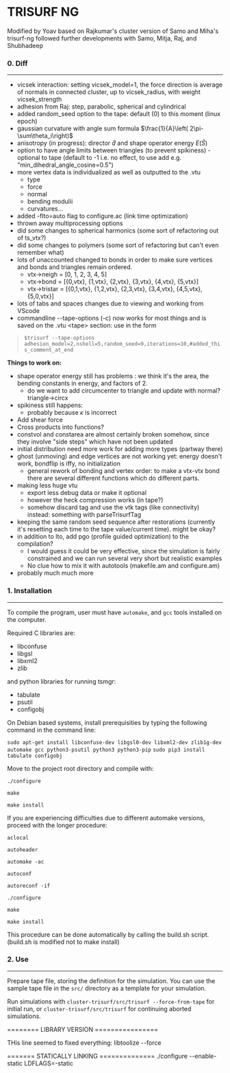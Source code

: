 TRISURF NG
==========
Modified by Yoav based on Rajkumar's cluster version of Samo and Miha's trisurf-ng followed further developments with Samo, Mitja, Raj, and Shubhadeep

### 0. Diff
--------------
- vicsek interaction: setting vicsek_model=1, the force direction is average of normals in connected cluster, up to vicsek_radius, with weight vicsek_strength
- adhesion from Raj: step, parabolic, spherical and cylindrical
- added random_seed option to the tape: default (0) to this moment (linux epoch)
- gaussian curvature with angle sum formula $\frac{1}{A}\left( 2\pi-\sum\theta_i\right)$
- anisotropy (in progress): director $\hat{d}$ and shape operator energy $E(\hat{S})$
- option to have angle limits between triangles (to prevent spikiness) - optional to tape (default to -1 i.e. no effect, to use add e.g. "min_dihedral_angle_cosine=0.5")
- more vertex data is individualized as well as outputted to the .vtu 
    - type
    - force
    - normal
    - bending modulii
    - curvatures...
- added -flto=auto flag to configure.ac (link time optimization)
- thrown away multiprocessing options
- did some changes to spherical harmonics (some sort of refactoring out of ts_vtx?)
- did some changes to polymers (some sort of refactoring but can't even remember what)
- lots of unaccounted changed to bonds in order to make sure vertices and bonds and triangles remain ordered.  
    - vtx->neigh = [0, 1, 2, 3, 4, 5]  
    - vtx->bond = [{0,vtx}, {1,vtx}, {2,vtx}, {3,vtx}, {4,vtx}, {5,vtx}]  
    - vtx->tristar = [{0,1,vtx}, {1,2,vtx}, {2,3,vtx}, {3,4,vtx}, {4,5,vtx}, {5,0,vtx}]  
- lots of tabs and spaces changes due to viewing and working from VScode
- commandline --tape-options (-c) now works for most things and is saved on the .vtu \<tape\> section: use in the form
> ```$trisurf --tape-options adhesion_model=2,nshell=5,random_seed=9,iterations=10,#added_this_comment_at_end```

**Things to work on:**
- shape operator energy still has problems : we think it's the area, the bending constants in energy, and factors of 2.
    - do we want to add circumcenter to triangle and update with normal? triangle->circx
- spikiness still happens:  
    - probably because $\kappa$ is incorrect
- Add shear force
- Cross products into functions?
- constvol and constarea are almost certainly broken somehow, since they involve "side steps" which have not been updated
- initial distribution need more work for adding more types (partway there)  
- ghost (unmoving) and edge vertices are not working yet: energy doesn't work, bondflip is iffy, no initialization  
    - general rework of bonding and vertex order: to make a vtx-vtx bond there are several different functions which do different parts.
- making less huge vtu  
    - export less debug data or make it optional
    - however the heck compression works (in tape?)
    - somehow discard <trisurf> tag and use the vtk tags (like connectivity) instead: something with parseTrisurfTag
- keeping the same random seed sequence after restorations (currently it's resetting each time to the tape value/current time). might be okay?  
- in addition to lto, add pgo (profile guided optimization) to the compilation? 
    - I would guess it could be very effective, since the simulation is fairly constrained and we can run several very short but realistic examples
    - No clue how to mix it with autotools (makefile.am and configure.am)
- probably much much more  


### 1. Installation
--------------

To compile the program, user must have ``automake``, and ``gcc`` tools installed on the computer.

Required C libraries are:
* libconfuse
* libgsl
* libxml2
* zlib

and python libraries for running tsmgr:
* tabulate
* psutil
* configobj

On Debian based systems, install prerequisities by typing the following command in the command line:

``sudo apt-get install libconfuse-dev libgsl0-dev libxml2-dev zlib1g-dev automake gcc python3-psutil python3 python3-pip``
``sudo pip3 install tabulate configobj``

Move to the project root directory and compile with:

``./configure``

``make``

``make install``

If you are experiencing difficulties due to different automake versions, proceed with the longer procedure:

``aclocal``

``autoheader``

``automake -ac``

``autoconf``

``autoreconf -if``

``./configure``

``make``

``make install``


This procedure can be done automatically by calling the build.sh script.
(build.sh is modified not to make install)

### 2. Use
------

Prepare tape file, storing the definition for the simulation. You can use the sample tape file in the ``src/`` directory as a template for your simulation.

Run simulations with ``cluster-trisurf/src/trisurf --force-from-tape`` for initial run, or ``cluster-trisurf/src/trisurf`` for continuing aborted simulations.

======== LIBRARY VERSION ================

THis line seemed to fixed everything:
libtoolize --force


======= STATICALLY LINKING ==============
./configure --enable-static LDFLAGS=-static

